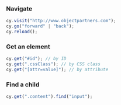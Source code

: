 ### Navigate

```javascript
cy.visit("http://www.objectpartners.com");
cy.go("forward" | "back");
cy.reload();
```

### Get an element

```javascript
cy.get("#id"); // by ID
cy.get(".cssClass"); // by CSS class
cy.get("[attr=value]"); // by attribute
```

### Find a child

```javascript
cy.get(".content").find("input");
```
